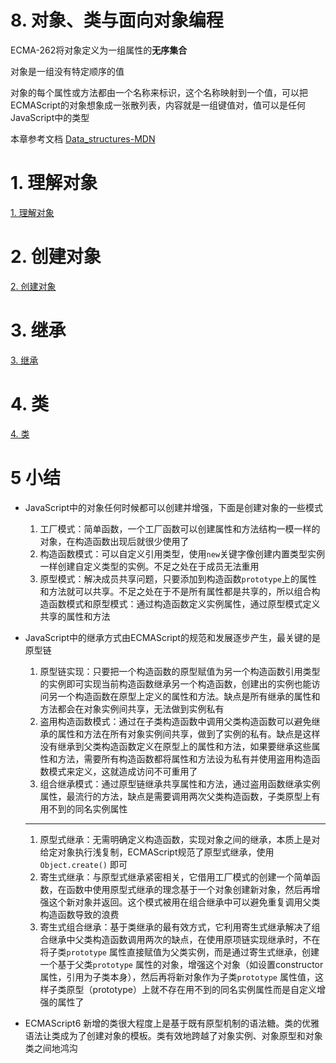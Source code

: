 # 8. 对象、类与面向对象编程

ECMA-262将对象定义为一组属性的**无序集合**

对象是一组没有特定顺序的值

对象的每个属性或方法都由一个名称来标识，这个名称映射到一个值，可以把ECMAScript的对象想象成一张散列表，内容就是一组键值对，值可以是任何JavaScript中的类型

本章参考文档  [Data_structures-MDN](https://developer.mozilla.org/en-US/docs/Web/JavaScript/Data_structures)

# 1. 理解对象

[1. 理解对象](8%20%E5%AF%B9%E8%B1%A1%E3%80%81%E7%B1%BB%E4%B8%8E%E9%9D%A2%E5%90%91%E5%AF%B9%E8%B1%A1%E7%BC%96%E7%A8%8B/1%20%E7%90%86%E8%A7%A3%E5%AF%B9%E8%B1%A1.md)

# 2. 创建对象

[2. 创建对象](8%20%E5%AF%B9%E8%B1%A1%E3%80%81%E7%B1%BB%E4%B8%8E%E9%9D%A2%E5%90%91%E5%AF%B9%E8%B1%A1%E7%BC%96%E7%A8%8B/2%20%E5%88%9B%E5%BB%BA%E5%AF%B9%E8%B1%A1.md)

# 3. 继承

[3. 继承](8%20%E5%AF%B9%E8%B1%A1%E3%80%81%E7%B1%BB%E4%B8%8E%E9%9D%A2%E5%90%91%E5%AF%B9%E8%B1%A1%E7%BC%96%E7%A8%8B/3%20%E7%BB%A7%E6%89%BF.md)

# 4. 类

[4. 类](8%20%E5%AF%B9%E8%B1%A1%E3%80%81%E7%B1%BB%E4%B8%8E%E9%9D%A2%E5%90%91%E5%AF%B9%E8%B1%A1%E7%BC%96%E7%A8%8B/4%20%E7%B1%BB.md)

# 5 小结

- JavaScript中的对象任何时候都可以创建并增强，下面是创建对象的一些模式
    1. 工厂模式：简单函数，一个工厂函数可以创建属性和方法结构一模一样的对象，在构造函数出现后就很少使用了
    2. 构造函数模式：可以自定义引用类型，使用`new`关键字像创建内置类型实例一样创建自定义类型的实例。不足之处在于成员无法重用
    3. 原型模式：解决成员共享问题，只要添加到构造函数`prototype`上的属性和方法就可以共享。不足之处在于不是所有属性都是共享的，所以组合构造函数模式和原型模式：通过构造函数定义实例属性，通过原型模式定义共享的属性和方法
- JavaScript中的继承方式由ECMAScript的规范和发展逐步产生，最关键的是原型链
    1. 原型链实现：只要把一个构造函数的原型赋值为另一个构造函数引用类型的实例即可实现当前构造函数继承另一个构造函数，创建出的实例也能访问另一个构造函数在原型上定义的属性和方法。缺点是所有继承的属性和方法都会在对象实例间共享，无法做到实例私有
    2. 盗用构造函数模式：通过在子类构造函数中调用父类构造函数可以避免继承的属性和方法在所有对象实例间共享，做到了实例的私有。缺点是这样没有继承到父类构造函数定义在原型上的属性和方法，如果要继承这些属性和方法，需要所有构造函数都将属性和方法设为私有并使用盗用构造函数模式来定义，这就造成访问不可重用了
    3. 组合继承模式：通过原型链继承共享属性和方法，通过盗用函数继承实例属性，最流行的方法，缺点是需要调用两次父类构造函数，子类原型上有用不到的同名实例属性
    
    ---
    
    1. 原型式继承：无需明确定义构造函数，实现对象之间的继承，本质上是对给定对象执行浅复制，ECMAScript规范了原型式继承，使用`Object.create()` 即可
    2. 寄生式继承：与原型式继承紧密相关，它借用工厂模式的创建一个简单函数，在函数中使用原型式继承的理念基于一个对象创建新对象，然后再增强这个新对象并返回。这个模式被用在组合继承中可以避免重复调用父类构造函数导致的浪费
    3. 寄生式组合继承：基于类继承的最有效方式，它利用寄生式继承解决了组合继承中父类构造函数调用两次的缺点，在使用原项链实现继承时，不在将子类`prototype` 属性直接赋值为父类实例，而是通过寄生式继承，创建一个基于父类`prototype` 属性的对象，增强这个对象（如设置constructor属性，引用为子类本身），然后再将新对象作为子类`prototype` 属性值，这样子类原型（prototype）上就不存在用不到的同名实例属性而是自定义增强的属性了
- ECMAScript6 新增的类很大程度上是基于既有原型机制的语法糖。类的优雅语法让类成为了创建对象的模板。类有效地跨越了对象实例、对象原型和对象类之间地鸿沟